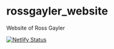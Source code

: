 # rossgayler_website
Website of Ross Gayler

[![Netlify Status](https://api.netlify.com/api/v1/badges/a5d5d9de-7642-4030-8c05-fde0bb7f337f/deploy-status)](https://app.netlify.com/sites/rossgayler/deploys)
